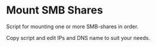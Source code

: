 # Mount SMB Shares
Script for mounting one or more SMB-shares in order.

Copy script and edit IPs and DNS name to suit your needs.
